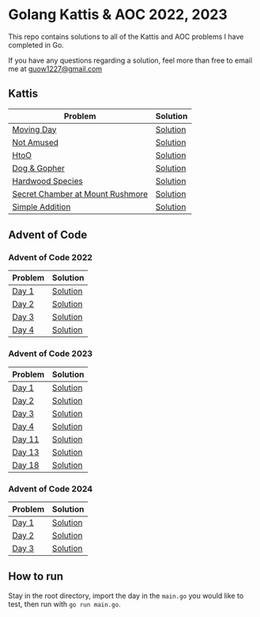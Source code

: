 # Golang Kattis & AOC 2022, 2023

This repo contains solutions to all of the Kattis and AOC problems I have completed in Go.

If you have any questions regarding a solution, feel more than free to email me at guow1227@gmail.com

## Kattis

| Problem                                                                            | Solution                                                  |
| ---------------------------------------------------------------------------------- | --------------------------------------------------------- |
| [Moving Day ](https://open.kattis.com/problems/movingday)                          | [Solution](MovingDay/MovingDay.go)                        |
| [Not Amused](https://open.kattis.com/problems/notamused)                           | [Solution](NotAmused/NotAmused.go)                        |
| [HtoO](https://open.kattis.com/problems/htoo)                                      | [Solution](HtoO/HtoO.go)                                  |
| [Dog & Gopher](https://open.kattis.com/problems/doggopher)                         | [Solution](Dog&Gopher/Dog%26Gopher.go)                    |
| [Hardwood Species](https://open.kattis.com/problems/hardwoodspecies)               | [Solution](HardwoodSpecies/HardwoodSpecies.go)            |
| [Secret Chamber at Mount Rushmore](https://open.kattis.com/problems/secretchamber) | [Solution](SecretChamber/SecretChamberatMountRushmore.go) |
| [Simple Addition](https://open.kattis.com/problems/simpleaddition)                 | [Solution](SimpleAddition/SimpleAddition.go)              |

## Advent of Code

### Advent of Code 2022

| Problem                                       | Solution                                           |
| --------------------------------------------- | -------------------------------------------------- |
| [Day 1 ](https://adventofcode.com/2022/day/1) | [Solution](AOC2022-Day1/Calorie%20Counting.go)     |
| [Day 2 ](https://adventofcode.com/2022/day/2) | [Solution](AOC2022-Day2/RockPaperScissors.go)      |
| [Day 3 ](https://adventofcode.com/2022/day/3) | [Solution](AOC2022-Day3/RucksackReorganization.go) |
| [Day 4 ](https://adventofcode.com/2022/day/4) | [Solution](AOC2022-Day4/CampCleanup.go)            |

### Advent of Code 2023

| Problem                                       | Solution                         |
| --------------------------------------------- | -------------------------------- |
| [Day 1](https://adventofcode.com/2023/day/1) | [Solution](AOC2023-Day1/Day1.go) |
| [Day 2](https://adventofcode.com/2023/day/2) | [Solution](AOC2023-Day2/Cube.go) |
| [Day 3](https://adventofcode.com/2023/day/3) | [Solution](AOC2023-Day3/Gear.go) |
| [Day 4](https://adventofcode.com/2023/day/3) | [Solution](aoc2023/day4/day4.go) |
| [Day 11](https://adventofcode.com/2023/day/3) | [Solution](aoc2023/day11/day11.go) |
| [Day 13](https://adventofcode.com/2023/day/3) | [Solution](aoc2023/day13/day13.go) |
| [Day 18](https://adventofcode.com/2023/day/3) | [Solution](aoc2023/day13/day18.go) |

### Advent of Code 2024

| Problem                                       | Solution                         |
| --------------------------------------------- | -------------------------------- |
| [Day 1](https://adventofcode.com/2024/day/1) | [Solution](aoc2024/day1/day1.go) |
| [Day 2](https://adventofcode.com/2024/day/2) | [Solution](aoc2024/day2/day2.go) |
| [Day 3](https://adventofcode.com/2024/day/3) | [Solution](aoc2024/day3/day3.go) |

## How to run

Stay in the root directory, import the day in the `main.go` you would like to test, then run with `go run main.go`.
